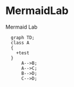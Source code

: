 # MermaidLab
Mermaid Lab

```mermaid
  graph TD;
  class A
  {
    +test
  }
      A-->B;
      A-->C;
      B-->D;
      C-->D;
```
